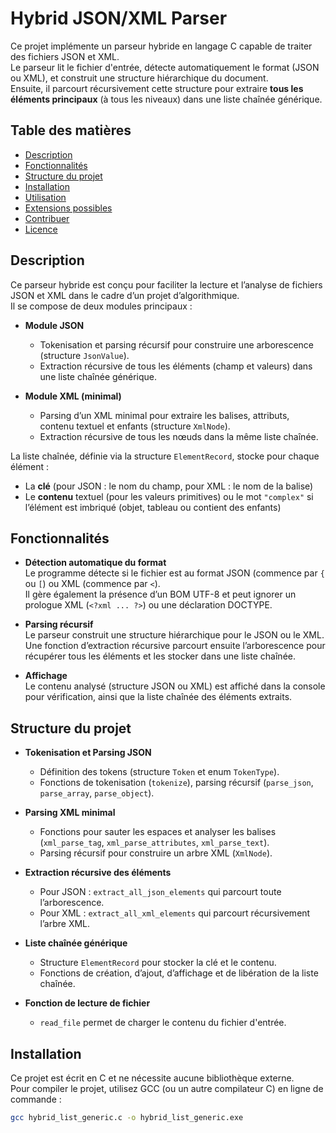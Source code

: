 # Hybrid JSON/XML Parser

Ce projet implémente un parseur hybride en langage C capable de traiter des fichiers JSON et XML.  
Le parseur lit le fichier d'entrée, détecte automatiquement le format (JSON ou XML), et construit une structure hiérarchique du document.  
Ensuite, il parcourt récursivement cette structure pour extraire **tous les éléments principaux** (à tous les niveaux) dans une liste chaînée générique.

## Table des matières

- [Description](#description)
- [Fonctionnalités](#fonctionnalités)
- [Structure du projet](#structure-du-projet)
- [Installation](#installation)
- [Utilisation](#utilisation)
- [Extensions possibles](#extensions-possibles)
- [Contribuer](#contribuer)
- [Licence](#licence)

## Description

Ce parseur hybride est conçu pour faciliter la lecture et l’analyse de fichiers JSON et XML dans le cadre d’un projet d’algorithmique.  
Il se compose de deux modules principaux :

- **Module JSON**

  - Tokenisation et parsing récursif pour construire une arborescence (structure `JsonValue`).
  - Extraction récursive de tous les éléments (champ et valeurs) dans une liste chaînée générique.

- **Module XML (minimal)**
  - Parsing d’un XML minimal pour extraire les balises, attributs, contenu textuel et enfants (structure `XmlNode`).
  - Extraction récursive de tous les nœuds dans la même liste chaînée.

La liste chaînée, définie via la structure `ElementRecord`, stocke pour chaque élément :

- La **clé** (pour JSON : le nom du champ, pour XML : le nom de la balise)
- Le **contenu** textuel (pour les valeurs primitives) ou le mot `"complex"` si l’élément est imbriqué (objet, tableau ou contient des enfants)

## Fonctionnalités

- **Détection automatique du format**  
  Le programme détecte si le fichier est au format JSON (commence par `{` ou `[`) ou XML (commence par `<`).  
  Il gère également la présence d’un BOM UTF-8 et peut ignorer un prologue XML (`<?xml ... ?>`) ou une déclaration DOCTYPE.

- **Parsing récursif**  
  Le parseur construit une structure hiérarchique pour le JSON ou le XML.  
  Une fonction d’extraction récursive parcourt ensuite l’arborescence pour récupérer tous les éléments et les stocker dans une liste chaînée.

- **Affichage**  
  Le contenu analysé (structure JSON ou XML) est affiché dans la console pour vérification, ainsi que la liste chaînée des éléments extraits.

## Structure du projet

- **Tokenisation et Parsing JSON**
  - Définition des tokens (structure `Token` et enum `TokenType`).
  - Fonctions de tokenisation (`tokenize`), parsing récursif (`parse_json`, `parse_array`, `parse_object`).
- **Parsing XML minimal**

  - Fonctions pour sauter les espaces et analyser les balises (`xml_parse_tag`, `xml_parse_attributes`, `xml_parse_text`).
  - Parsing récursif pour construire un arbre XML (`XmlNode`).

- **Extraction récursive des éléments**

  - Pour JSON : `extract_all_json_elements` qui parcourt toute l’arborescence.
  - Pour XML : `extract_all_xml_elements` qui parcourt récursivement l’arbre XML.

- **Liste chaînée générique**

  - Structure `ElementRecord` pour stocker la clé et le contenu.
  - Fonctions de création, d’ajout, d’affichage et de libération de la liste chaînée.

- **Fonction de lecture de fichier**
  - `read_file` permet de charger le contenu du fichier d'entrée.

## Installation

Ce projet est écrit en C et ne nécessite aucune bibliothèque externe.  
Pour compiler le projet, utilisez GCC (ou un autre compilateur C) en ligne de commande :

```bash
gcc hybrid_list_generic.c -o hybrid_list_generic.exe
```
